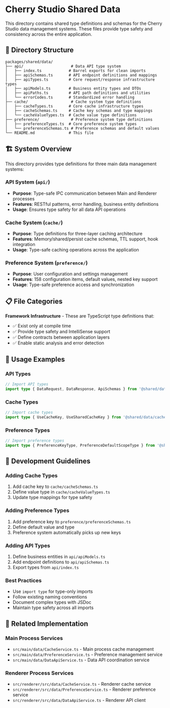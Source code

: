 # Cherry Studio Shared Data

This directory contains shared type definitions and schemas for the Cherry Studio data management systems. These files provide type safety and consistency across the entire application.

## 📁 Directory Structure

```
packages/shared/data/
├── api/                     # Data API type system
│   ├── index.ts            # Barrel exports for clean imports
│   ├── apiSchemas.ts       # API endpoint definitions and mappings
│   ├── apiTypes.ts         # Core request/response infrastructure types
│   ├── apiModels.ts        # Business entity types and DTOs
│   ├── apiPaths.ts         # API path definitions and utilities
│   └── errorCodes.ts       # Standardized error handling
├── cache/                   # Cache system type definitions
│   ├── cacheTypes.ts       # Core cache infrastructure types
│   ├── cacheSchemas.ts     # Cache key schemas and type mappings
│   └── cacheValueTypes.ts  # Cache value type definitions
├── preference/              # Preference system type definitions
│   ├── preferenceTypes.ts  # Core preference system types
│   └── preferenceSchemas.ts # Preference schemas and default values
└── README.md               # This file
```

## 🏗️ System Overview

This directory provides type definitions for three main data management systems:

### API System (`api/`)
- **Purpose**: Type-safe IPC communication between Main and Renderer processes
- **Features**: RESTful patterns, error handling, business entity definitions
- **Usage**: Ensures type safety for all data API operations

### Cache System (`cache/`)
- **Purpose**: Type definitions for three-layer caching architecture
- **Features**: Memory/shared/persist cache schemas, TTL support, hook integration
- **Usage**: Type-safe caching operations across the application

### Preference System (`preference/`)
- **Purpose**: User configuration and settings management
- **Features**: 158 configuration items, default values, nested key support
- **Usage**: Type-safe preference access and synchronization

## 📋 File Categories

**Framework Infrastructure** - These are TypeScript type definitions that:
- ✅ Exist only at compile time
- ✅ Provide type safety and IntelliSense support
- ✅ Define contracts between application layers
- ✅ Enable static analysis and error detection

## 📖 Usage Examples

### API Types
```typescript
// Import API types
import type { DataRequest, DataResponse, ApiSchemas } from '@shared/data/api'
```

### Cache Types
```typescript
// Import cache types
import type { UseCacheKey, UseSharedCacheKey } from '@shared/data/cache'
```

### Preference Types
```typescript
// Import preference types
import type { PreferenceKeyType, PreferenceDefaultScopeType } from '@shared/data/preference'
```

## 🔧 Development Guidelines

### Adding Cache Types
1. Add cache key to `cache/cacheSchemas.ts`
2. Define value type in `cache/cacheValueTypes.ts`
3. Update type mappings for type safety

### Adding Preference Types
1. Add preference key to `preference/preferenceSchemas.ts`
2. Define default value and type
3. Preference system automatically picks up new keys

### Adding API Types
1. Define business entities in `api/apiModels.ts`
2. Add endpoint definitions to `api/apiSchemas.ts`
3. Export types from `api/index.ts`

### Best Practices
- Use `import type` for type-only imports
- Follow existing naming conventions
- Document complex types with JSDoc
- Maintain type safety across all imports

## 🔗 Related Implementation

### Main Process Services
- `src/main/data/CacheService.ts` - Main process cache management
- `src/main/data/PreferenceService.ts` - Preference management service
- `src/main/data/DataApiService.ts` - Data API coordination service

### Renderer Process Services
- `src/renderer/src/data/CacheService.ts` - Renderer cache service
- `src/renderer/src/data/PreferenceService.ts` - Renderer preference service
- `src/renderer/src/data/DataApiService.ts` - Renderer API client